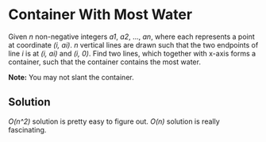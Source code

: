 # Container With Most Water

Given _n_ non-negative integers _a1_, _a2_, ..., _an_, where each represents a point at coordinate _(i, ai)_. _n_ vertical lines are drawn such that the two endpoints of line _i_ is at _(i, ai)_ and _(i, 0)_. Find two lines, which together with x-axis forms a container, such that the container contains the most water.

**Note:** You may not slant the container.

## Solution

_O(n^2)_ solution is pretty easy to figure out. _O(n)_ solution is
really fascinating.

